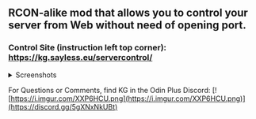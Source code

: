 ## RCON-alike mod that allows you to control your server from Web without need of opening port.


### Control Site (instruction left top corner): https://kg.sayless.eu/servercontrol/


<details><summary>Screenshots</summary>

![](https://i.imgur.com/IPBcqE4.png)
![](https://i.imgur.com/tQWP3kx.png)
![](https://i.imgur.com/sxOjsUR.png)
</details>


For Questions or Comments, find KG in the Odin
Plus Discord:
[![https://i.imgur.com/XXP6HCU.png](https://i.imgur.com/XXP6HCU.png)](https://discord.gg/5gXNxNkUBt)

 